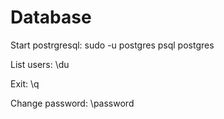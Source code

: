 # Database

Start postrgresql: sudo -u postgres psql postgres

List users: \du

Exit: \q

Change password: \password


